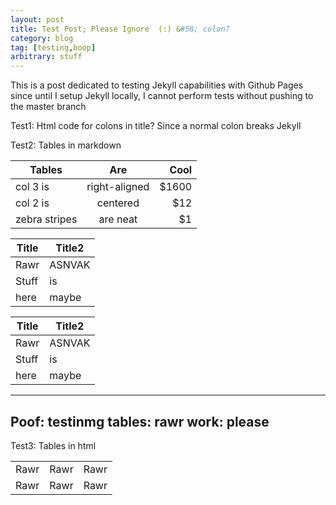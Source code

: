 ```yaml
---
layout: post
title: Test Post; Please Ignore  (:) &#58; colon?
category: blog
tag: [testing,boop]
arbitrary: stuff
---
```


This is a post dedicated to testing Jekyll capabilities with Github Pages since until I setup Jekyll locally, I cannot perform tests without pushing to the master branch

Test1: Html code for colons in title? Since a normal colon breaks Jekyll

Test2: Tables in markdown

| Tables        | Are           | Cool  |
| ------------- |:-------------:| -----:|
| col 3 is      | right-aligned | $1600 |
| col 2 is      | centered      |   $12 |
| zebra stripes | are neat      |    $1 |

| Title | Title2 |
| ----- | ------ |
| Rawr | ASNVAK |
| Stuff | is |
| here | maybe |

Title | Title2
----- | ------
Rawr | ASNVAK
Stuff | is
here | maybe

---
Poof: testinmg
tables: rawr
work: please
---



Test3: Tables in html

<table>
	<tr>
		<td> Rawr </td>
		<td> Rawr </td>
		<td> Rawr </td>
	</tr>
	<tr>
		<td> Rawr </td>
		<td> Rawr </td>
		<td> Rawr </td>
	</tr>
</table>

